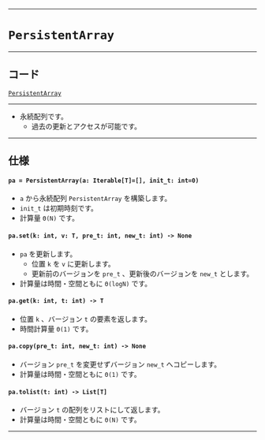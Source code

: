 _____

# `PersistentArray`

_____

## コード

[`PersistentArray`](https://github.com/titanium-22/Library_py/blob/main/DataStructures/Array/PersistentArray.py)

_____

- 永続配列です。
  - 過去の更新とアクセスが可能です。

_____

## 仕様

#### `pa = PersistentArray(a: Iterable[T]=[], init_t: int=0)`
- `a` から永続配列 `PersistentArray` を構築します。
- `init_t` は初期時刻です。
- 計算量 `Θ(N)` です。

#### `pa.set(k: int, v: T, pre_t: int, new_t: int) -> None`
- `pa` を更新します。
  - 位置 `k` を `v` に更新します。
  - 更新前のバージョンを `pre_t` 、更新後のバージョンを `new_t` とします。
- 計算量は時間・空間ともに `Θ(logN)` です。

#### `pa.get(k: int, t: int) -> T`
- 位置 `k` 、バージョン `t` の要素を返します。
- 時間計算量 `Θ(1)` です。

#### `pa.copy(pre_t: int, new_t: int) -> None`
- バージョン `pre_t` を変更せずバージョン `new_t` へコピーします。
- 計算量は時間・空間ともに `Θ(1)` です。

#### `pa.tolist(t: int) -> List[T]`
- バージョン `t` の配列をリストにして返します。
- 計算量は時間・空間ともに `Θ(N)` です。

_____

